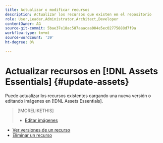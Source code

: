 ```yaml
---
title: Actualizar o modificar recursos
description: Actualizar los recursos que existen en el repositorio
role: User,Leader,Administrator,Architect,Developer
contentOwner: AG
source-git-commit: 5bae37e18ac587aaacaa004e5ec02775888d7f9a
workflow-type: tm+mt
source-wordcount: '39'
ht-degree: 0%

---
```



# Actualizar recursos en [!DNL Assets Essentials] {#update-assets}

Puede actualizar los recursos existentes cargando una nueva versión o editando imágenes en [!DNL Assets Essentials].

<!-- TBD: Discard this article if not too much unique content for it.
Merge the update asset part in manage assets or upload assets.
Edit images article.
Link to versioning once an asset is updated.
-->

>[!MORELIKETHIS]
>
>* [Editar imágenes](edit-images.md)
* [Ver versiones de un recurso](navigate-view.md#view-versions)
* [Eliminar un recurso](manage-organize.md#delete-assets)

